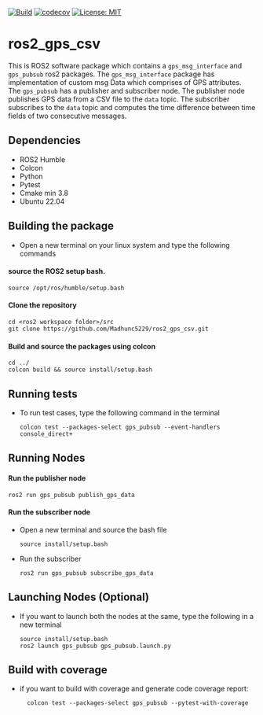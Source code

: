 [![Build](https://github.com/Madhunc5229/ros2_gps_csv/actions/workflows/main.yml/badge.svg?branch=main)](https://github.com/Madhunc5229/ros2_gps_csv/actions/workflows/main.yml)
[![codecov](https://codecov.io/gh/Madhunc5229/ros2_gps_csv/branch/main/graph/badge.svg?token=0m5VJ4uIAl)](https://codecov.io/gh/Madhunc5229/ros2_gps_csv)
[![License: MIT](https://img.shields.io/badge/License-MIT-yellow.svg)](https://opensource.org/licenses/MIT)
# ros2_gps_csv
This is ROS2 software package which contains a `gps_msg_interface` and `gps_pubsub` ros2 packages. The `gps_msg_interface` package has implementation of custom msg Data which comprises of GPS attributes. The `gps_pubsub` has a publisher and subscriber node. The publisher node publishes GPS data from a CSV file to the `data` topic. The subscriber subscribes to the `data` topic and computes the time difference between time fields of two consecutive messages. 


 ## Dependencies
 - ROS2 Humble
 - Colcon
 - Python
 - Pytest
 - Cmake min 3.8 
 - Ubuntu 22.04



## Building the package
- Open a new terminal on your linux system and type the following commands 

#### source the ROS2 setup bash.
```
source /opt/ros/humble/setup.bash
```
#### Clone the repository
```
cd <ros2 workspace folder>/src
git clone https://github.com/Madhunc5229/ros2_gps_csv.git
```

#### Build and source the packages using colcon
```
cd ../
colcon build && source install/setup.bash
```

## Running tests
- To run test cases, type the following command in the terminal
  ```
  colcon test --packages-select gps_pubsub --event-handlers console_direct+
  ```
## Running Nodes

#### Run the publisher node
```
ros2 run gps_pubsub publish_gps_data
```
#### Run the subscriber node
- Open a new terminal and source the bash file
    ```
    source install/setup.bash
    ```
- Run the subscriber
  ```
  ros2 run gps_pubsub subscribe_gps_data
  ```

## Launching Nodes (Optional) 
- If you want to launch both the nodes at the same, type the following in a new terminal
    ```
    source install/setup.bash
    ros2 launch gps_pubsub gps_pubsub.launch.py
    ```
## Build with coverage

- if you want to build with coverage and generate code coverage report:
  ```
    colcon test --packages-select gps_pubsub --pytest-with-coverage
  ```
